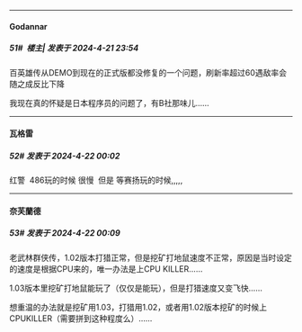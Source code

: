 ﻿
*****

####  Godannar  
##### 51#         楼主| 发表于 2024-4-21 23:54

百英雄传从DEMO到现在的正式版都没修复的一个问题，刷新率超过60遇敌率会随之成反比下降

我现在真的怀疑是日本程序员的问题了，有B社那味儿……


*****

####  瓦格雷  
##### 52#       发表于 2024-4-22 00:02

红警  486玩的时候 很慢  但是 等赛扬玩的时候,,,,,


*****

####  奈芙蘭德  
##### 53#       发表于 2024-4-22 00:09

老武林群侠传，1.02版本打猎正常，但是挖矿打地鼠速度不正常，原因是当时设定的速度是根据CPU来的，唯一办法是上CPU KILLER……

1.03版本里挖矿打地鼠能玩了（仅仅是能玩），但是打猎速度又变飞快……

想重温的办法就是挖矿用1.03，打猎用1.02，或者用1.02版本挖矿的时候上CPUKILLER（需要拼到这种程度么）……

